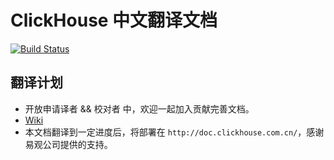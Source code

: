 # ClickHouse 中文翻译文档

[![Build Status](https://travis-ci.org/clickhousecn/ch_in_chinese.svg?branch=master)](https://travis-ci.org/clickhousecn/ch_in_chinese)


## 翻译计划
- 开放申请译者 && 校对者 中，欢迎一起加入贡献完善文档。
- [Wiki](https://github.com/clickhousecn/ch_in_chinese/wiki)
- 本文档翻译到一定进度后，将部署在 `http://doc.clickhouse.com.cn/`，感谢易观公司提供的支持。


